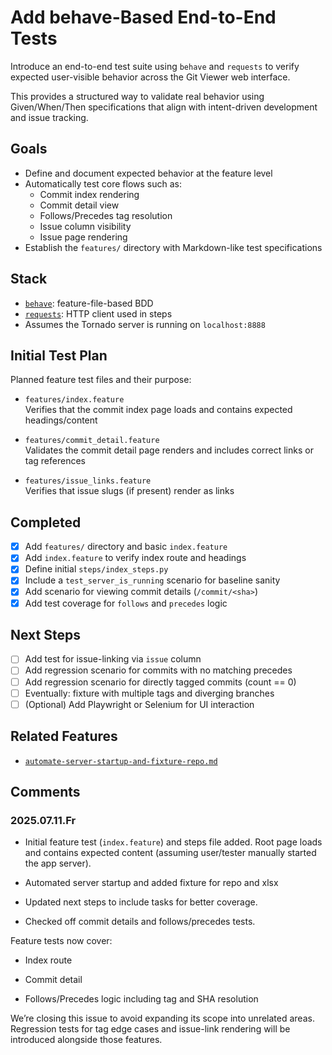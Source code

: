 # Add behave-Based End-to-End Tests

Introduce an end-to-end test suite using `behave` and `requests` to verify expected user-visible behavior across the Git Viewer web interface.

This provides a structured way to validate real behavior using Given/When/Then specifications that align with intent-driven development and issue tracking.

## Goals

- Define and document expected behavior at the feature level
- Automatically test core flows such as:
  - Commit index rendering
  - Commit detail view
  - Follows/Precedes tag resolution
  - Issue column visibility
  - Issue page rendering
- Establish the `features/` directory with Markdown-like test specifications

## Stack

- [`behave`](https://github.com/behave/behave): feature-file-based BDD
- [`requests`](https://docs.python-requests.org/): HTTP client used in steps
- Assumes the Tornado server is running on `localhost:8888`

## Initial Test Plan

Planned feature test files and their purpose:

- `features/index.feature`  
  Verifies that the commit index page loads and contains expected headings/content

- `features/commit_detail.feature`  
  Validates the commit detail page renders and includes correct links or tag references

- `features/issue_links.feature`  
  Verifies that issue slugs (if present) render as links

## Completed

- [X] Add `features/` directory and basic `index.feature`
- [X] Add `index.feature` to verify index route and headings
- [X] Define initial `steps/index_steps.py`
- [X] Include a `test_server_is_running` scenario for baseline sanity
- [X] Add scenario for viewing commit details (`/commit/<sha>`)
- [X] Add test coverage for `follows` and `precedes` logic

## Next Steps

- [ ] Add test for issue-linking via `issue` column
- [ ] Add regression scenario for commits with no matching precedes
- [ ] Add regression scenario for directly tagged commits (count == 0)
- [ ] Eventually: fixture with multiple tags and diverging branches
- [ ] (Optional) Add Playwright or Selenium for UI interaction

## Related Features

- [`automate-server-startup-and-fixture-repo.md`](../closed/automate-server-startup-and-fixture-repo.md)

## Comments

### 2025.07.11.Fr

- Initial feature test (`index.feature`) and steps file added. Root page loads and contains expected content (assuming user/tester manually started the app server).

- Automated server startup and added fixture for repo and xlsx

- Updated next steps to include tasks for better coverage.

- Checked off commit details and follows/precedes tests.

Feature tests now cover:

- Index route

- Commit detail

- Follows/Precedes logic including tag and SHA resolution

We’re closing this issue to avoid expanding its scope into unrelated areas.
Regression tests for tag edge cases and issue-link rendering will be introduced alongside those features.
